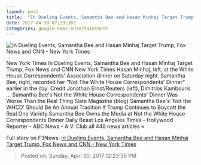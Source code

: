 ```yaml
---
layout: post
title:  "In Dueling Events, Samantha Bee and Hasan Minhaj Target Trump, Fox News and CNN - New York Times"
date: 2017-04-30 07:23:36Z
categories: google-news-entertaintment
---
```


![In Dueling Events, Samantha Bee and Hasan Minhaj Target Trump, Fox News and CNN - New York Times](https://static01.nyt.com/images/2017/04/30/arts/30whca-bee/30whca-bee-facebookJumbo.jpg)

New York Times In Dueling Events, Samantha Bee and Hasan Minhaj Target Trump, Fox News and CNN New York Times Hasan Minhaj, left, at the White House Correspondents' Association dinner on Saturday night. Samantha Bee, right, recorded her “Not The White House Correspondents' Dinner” earlier in the day. Credit Jonathan Ernst/Reuters (left), Dimitrios Kambouris ... Samantha Bee's Not the White House Correspondents' Dinner Was Worse Than the Real Thing Slate Magazine (blog) Samantha Bee's 'Not the WHCD' Should Be An Annual Tradition If Trump Continues to Boycott the Real One Variety Samantha Bee Owns the Media at Not the White House Correspondents Dinner Daily Beast Los Angeles Times - Hollywood Reporter - ABC News - A.V. Club all 448 news articles »


Full story on F3News: [In Dueling Events, Samantha Bee and Hasan Minhaj Target Trump, Fox News and CNN - New York Times](http://www.f3nws.com/n/fWCy3E)

> Posted on: Sunday, April 30, 2017 12:23:36 PM
